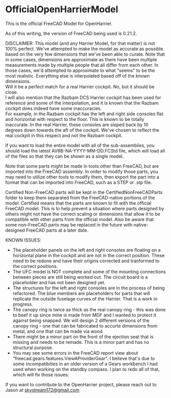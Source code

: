 # OfficialOpenHarrierModel
This is the official FreeCAD Model for OpenHarrier.

As of this writing, the version of FreeCAD being used is 0.21.2.

DISCLAIMER:  This model (and any Harrier Model, for that matter) is not 100% perfect.  We've attempted to make the model as accurate as possible based on the very few dimensions that we've been able to curate.  Note that in some cases, dimensions are approximate as there have been multiple measurements made by multiple 
people that all differ from each other.  In those cases, we'd attempted to approximate to what "seems" 
to be the most realistic.  Everything else is interpolated based off of the known dimensions.  
Will it be a perfect match for a real Harrier cockpit.  No, but it should be close.  
I will also mention that the Razbam DCS Harrier cockpit has been used for reference and some of the interpolation, 
and it is known that the Razbam cockpit does indeed have some inaccuracies.  
For example, in the Razbam cockpit has the left and right side consoles flat and horizontal with respect to the floor.
This is known to be totally inaccurate.  In the real Harrier, these consoles are sloped back by 10 degrees down towards
the aft of the cockpit.  We've chosen to reflect the real cockpit in this respect and not the Razbam cockpit.

If you want to load the entire model with all of the sub-assemblies,
you should load the latest AV8B-NA-YYYY-MM-DD.FCStd file, which will load
all of the files so that they can be shown as a single model.

Note that some parts might be made in tools other than FreeCAD, but are
imported into the FreeCAD assembly.  In order to modify those parts, you
may need to utilize other tools to modify them, then export the part into 
a format that can be imported into FreeCAD, such as a STEP or .stp file.

Certified Non-FreeCAD parts will be kept in the CertifiedNonFreeCADParts folder to keep them separated
from the FreeCAD-native portions of the model. Certified means that the parts are known to fit with 
the official FreeCAD model.  This is to help prevent a situation where parts designed by others might not
have the correct scaling or dimensions that allow it to be compatible with other parts from the official model.
Also be aware that some non-FreeCAD parts may be replaced in the future with 
native-designed FreeCAD parts at a later date.

KNOWN ISSUES:
* The placeholder panels on the left and right consoles are floating on a horizontal plane in the cockpit and are not in the correct position.  These need to be redone and have their origins corrected and tranformed to the correct positions.
* The UFC model is NOT complete and some of the mounting connections between pieces are still being worked out.  The circuit board is a placeholder and has not been designed yet.
* The structures for the left and right consoles are in the process of being refactored.  The blue members are placeholders for parts that will replicate the outside fuselage curves of the Harrier.  That is a work in progress.
* The canopy ring is twice as thick as the real canopy ring - this was done to beef it up since mine is made from MDF and I wanted to protect it against being snapped. We will design 2 different versions of the canopy ring - one that can be fabricated to accurte dimensions from metal, and one that can be made via wood.
* There might be a minor part on the front of the ejection seat that is missing and needs to be remade.  This is a minor part and has no structural purpose.
* You may see some errors in the FreeCAD report view about "freecad.gears.features.ViewAProviderGear".  I believe that's due to some incompatibities in an older version of a Gears workbench I had used when working on the standby compass.  I plan to redo all of that, which will fix those issues. 

If you want to contribute to the OpenHarrier project, please reach out
to Jason at skystream172@gmail.com

